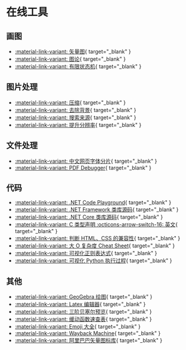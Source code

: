 # 在线工具

## 画图

<div class="grid cards" markdown>

- [:material-link-variant: 矢量图](https://app.diagrams.net/){ target="_blank" }
- [:material-link-variant: 图论](https://csacademy.com/app/graph_editor/){ target="_blank" }
- [:material-link-variant: 有限状态机](https://madebyevan.com/fsm/){ target="_blank" }

</div>

## 图片处理

<div class="grid cards" markdown>

- [:material-link-variant: 压缩](https://tinypng.com/){ target="_blank" }
- [:material-link-variant: 去除背景](https://www.remove.bg/){ target="_blank" }
- [:material-link-variant: 搜索来源](https://saucenao.com/){ target="_blank" }
- [:material-link-variant: 提升分辨率](https://waifu2x.udp.jp/){ target="_blank" }

</div>

## 文件处理

<div class="grid cards" markdown>

- [:material-link-variant: 中文网页字体分片](https://font.daidr.me/){ target="_blank" }
- [:material-link-variant: PDF Debugger](https://pdf.hyzyla.dev/){ target="_blank" }

</div>

## 代码

<div class="grid cards" markdown>

- [:material-link-variant: .NET Code Playground](https://sharplab.io/){ target="_blank" }
- [:material-link-variant: .NET Framework 类库源码](https://referencesource.microsoft.com/){ target="_blank" }
- [:material-link-variant: .NET Core 类库源码](https://source.dot.net/){ target="_blank" }
- [:material-link-variant: C 类型声明 :octicons-arrow-switch-16: 英文](https://cdecl.org/){ target="_blank" }
- [:material-link-variant: 判断 HTML、CSS 的兼容性](https://caniuse.com/){ target="_blank" }
- [:material-link-variant: 大 O 复杂度 Cheat Sheet](https://www.bigocheatsheet.com/){ target="_blank" }
- [:material-link-variant: 可视化正则表达式](https://jex.im/regulex/){ target="_blank" }
- [:material-link-variant: 可视化 Python 执行过程](https://pythontutor.com/visualize.html#mode=edit){ target="_blank" }

</div>

## 其他

<div class="grid cards" markdown>

- [:material-link-variant: GeoGebra 绘图](https://www.geogebra.org/?lang=zh-CN){ target="_blank" }
- [:material-link-variant: Latex 编辑器](https://www.latexlive.com/){ target="_blank" }
- [:material-link-variant: 三阶贝塞尔预览](https://cubic-bezier.com/){ target="_blank" }
- [:material-link-variant: 缓动函数速查表](https://easings.net/zh-cn){ target="_blank" }
- [:material-link-variant: Emoji 大全](https://www.emojiall.com/zh-hans){ target="_blank" }
- [:material-link-variant: Wayback Machine](http://web.archive.org){ target="_blank" }
- [:material-link-variant: 阿里巴巴矢量图标库](https://www.iconfont.cn/){ target="_blank" }

</div>
